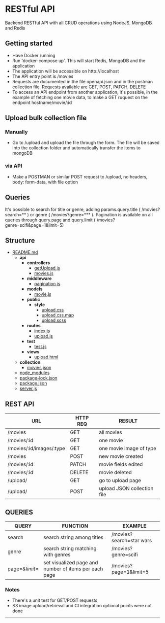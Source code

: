 # RESTful API

Backend RESTful API  with all CRUD operations using NodeJS, MongoDB and Redis

## Getting started

- Have Docker running
- Run 'docker-compose up'. This will start Redis, MongoDB and the application
- The application will be accessible on http://localhost
- The API entry point is /movies
- Requests are documented in the file openapi.json and in the postman collection file. Requests available are GET, POST, PATCH, DELETE
- To access an API endpoint from another application, it's possible, in the example of fetching one movie data, to make a GET ruquest on the endpoint hostname/movie/:id

## Upload bulk collection file

### Manually

- Go to /upload and upload the file through the form. The file will be saved into the collection folder and automatically transfer the items to mongoDB

### via API

- Make a POSTMAN or similar POST request to /upload, no headers, body: form-data, with file option

## Queries

It's possible to search for title or genre, adding params.query.title  ( /movies?search=** ) or genre ( /movies?genre=*** ).
Pagination is available on all queries through query.page and query.limit ( /movies?genre=scifi&page=1&limit=5)

## Structure

- [README.md](README.md)
   - __api__
     - __controllers__
       - [getUpload.js](api/controllers/getUpload.js)
       - [movies.js](api/controllers/movies.js)
     - __middleware__
       - [pagination.js](api/middleware/pagination.js)
     - __models__
       - [movie.js](api/models/movie.js)
     - __public__
       - __style__
         - [upload.css](api/public/style/upload.css)
         - [upload.css.map](api/public/style/upload.css.map)
         - [upload.scss](api/public/style/upload.scss)
     - __routes__
       - [index.js](api/routes/index.js)
       - [upload.js](api/routes/upload.js)
     - __test__
       - [test.js](api/test/test.js)
     - __views__
       - [upload.html](api/views/upload.html)
   - __collection__
     - [movies.json](collection/movies.json)
   - [node\_modules](node_modules)
   - [package\-lock.json](package-lock.json)
   - [package.json](package.json)
   - [server.js](server.js)

## REST API

| URL                      | HTTP REQ | RESULT                      |
|--------------------------|----------|-----------------------------|
| /movies                  | GET      | all movies                  |
| /movies/:id              | GET      | one movie                   |
| /movies/:id/images/:type | GET      | one movie image of type     |
| /movies                  | POST     | new movie created           |
| /movies/:id              | PATCH    | movie fields edited         |
| /movies/:id              | DELETE   | movie deleted               |
| /upload/                 | GET      | go to upload page           |
| /upload/                 | POST     | upload JSON collection file |

## QUERIES

| QUERY          | FUNCTION                                              | EXAMPLE                  |
|----------------|-------------------------------------------------------|--------------------------|
| search         | search string among titles                            | /movies?search=star wars |
| genre          | search string matching with genres                    | /movies?genre=scifi      |
| page=*&limit=* | set visualized page and number of items per each page | /movies?page=1&limit=5   |

### Notes

- There's a unit test for GET/POST requests
- S3 image upload/retrieval and CI integration optional points were not done

--------------------------------